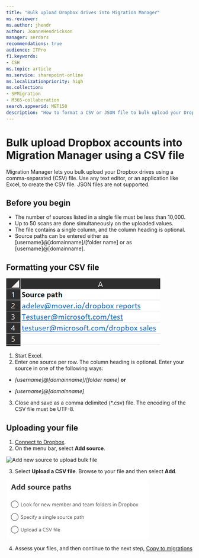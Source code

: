 ```yaml
---
title: "Bulk upload Dropbox drives into Migration Manager"
ms.reviewer: 
ms.author: jhendr
author: JoanneHendrickson
manager: serdars
recommendations: true
audience: ITPro
f1.keywords:
- CSH
ms.topic: article
ms.service: sharepoint-online
ms.localizationpriority: high
ms.collection: 
- SPMigration
- M365-collaboration
search.appverid: MET150
description: "How to format a CSV or JSON file to bulk upload your Dropbox drives into Migration Manager."
---
```


# Bulk upload Dropbox accounts into Migration Manager using a CSV file 

Migration Manager lets you bulk upload your Dropbox drives using a comma-separated (CSV) file. Use any text editor, or an application like Excel, to create the CSV file.  JSON files are not supported.

## Before you begin

- The number of sources listed in a single file must be less than 10,000.
- Up to 50 scans are done simultaneously on the uploaded values.
- The file contains a single column, and the column heading is optional.
- Source paths can be entered either as [username]@[domainname]/[folder name]  or as [username]@[domainname].



## Formatting your CSV file

![Format for bulk uploading dropbox source files into Migration Manager](media/mm-dropbox-csv-format.png)


1. Start Excel. 
2. Enter one source per row.  The column heading is optional. Enter your source in one of the following ways: 

 - *[username]@[domainname]/[folder name]*  **or**

- *[username]@[domainname]*

3. Close and save as a comma delimited (*.csv) file. The encoding of the CSV file must be UTF-8.


## Uploading your file

1. [Connect to Dropbox](mm-google-step1-connect.md).
2. On the menu bar, select **Add source**.

  ![Add new source to upload bulk file](media/mm-upload-cloud-csv.png)


3. Select **Upload a CSV file**.  Browse to your file and then select **Add**.

![Add Dropbox source paths](media/mm-dropbox-add-source-path.png)

4. Assess your files, and then continue to the next step, [Copy to migrations](mm-box-step3-copy-to-migrations.md)


 